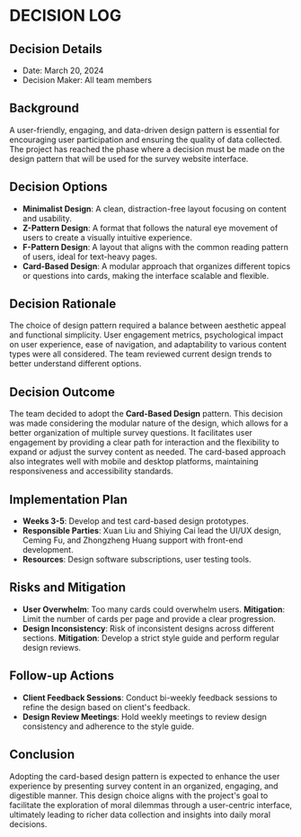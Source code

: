 # DECISION LOG

## Decision Details
- Date: March 20, 2024
- Decision Maker: All team members

## Background
A user-friendly, engaging, and data-driven design pattern is essential for encouraging user participation and ensuring the quality of data collected. The project has reached the phase where a decision must be made on the design pattern that will be used for the survey website interface.

## Decision Options
- **Minimalist Design**: A clean, distraction-free layout focusing on content and usability.
- **Z-Pattern Design**: A format that follows the natural eye movement of users to create a visually intuitive experience.
- **F-Pattern Design**: A layout that aligns with the common reading pattern of users, ideal for text-heavy pages.
- **Card-Based Design**: A modular approach that organizes different topics or questions into cards, making the interface scalable and flexible.

## Decision Rationale
The choice of design pattern required a balance between aesthetic appeal and functional simplicity. User engagement metrics, psychological impact on user experience, ease of navigation, and adaptability to various content types were all considered. The team reviewed current design trends to better understand different options.

## Decision Outcome
The team decided to adopt the **Card-Based Design** pattern. This decision was made considering the modular nature of the design, which allows for a better organization of multiple survey questions. It facilitates user engagement by providing a clear path for interaction and the flexibility to expand or adjust the survey content as needed. The card-based approach also integrates well with mobile and desktop platforms, maintaining responsiveness and accessibility standards.

## Implementation Plan
- **Weeks 3-5**: Develop and test card-based design prototypes.
- **Responsible Parties**: Xuan Liu and Shiying Cai lead the UI/UX design, Ceming Fu, and Zhongzheng Huang support with front-end development.
- **Resources**: Design software subscriptions, user testing tools.

## Risks and Mitigation
- **User Overwhelm**: Too many cards could overwhelm users. **Mitigation**: Limit the number of cards per page and provide a clear progression.
- **Design Inconsistency**: Risk of inconsistent designs across different sections. **Mitigation**: Develop a strict style guide and perform regular design reviews.

## Follow-up Actions
- **Client Feedback Sessions**: Conduct bi-weekly feedback sessions to refine the design based on client's feedback.
- **Design Review Meetings**: Hold weekly meetings to review design consistency and adherence to the style guide.

## Conclusion
Adopting the card-based design pattern is expected to enhance the user experience by presenting survey content in an organized, engaging, and digestible manner. This design choice aligns with the project's goal to facilitate the exploration of moral dilemmas through a user-centric interface, ultimately leading to richer data collection and insights into daily moral decisions.
